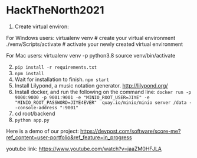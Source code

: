 # HackTheNorth2021
1) Create virtual environ:

For Windows users:
virtualenv venv     # create your virtual environment
./venv/Scripts/activate # activate your newly created virtual environment

For Mac users:
virtualenv venv -p python3.8
source venv/bin/activate

2) ```pip install -r requirements.txt```
3)  ```npm install```
4) Wait for installation to finish. ```npm start```
5) Install Lilypond, a music notation generator. http://lilypond.org/
6) Install docker, and run the following on the command line:
```docker run -p 9000:9000 -p 9001:9001 -e "MINIO_ROOT_USER=JIYE" -e "MINIO_ROOT_PASSWORD=JIYE4EVER"  quay.io/minio/minio server /data --console-address ":9001"```
7) cd root/backend
8) ```python app.py```

Here is a demo of our project:
https://devpost.com/software/score-me?ref_content=user-portfolio&ref_feature=in_progress

youtube link:
https://www.youtube.com/watch?v=jaaZM0HFJLA
